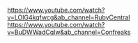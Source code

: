 https://www.youtube.com/watch?v=LOlG4kqfwcg&ab_channel=RubyCentral<br>
https://www.youtube.com/watch?v=BuDWWadCqIw&ab_channel=Confreaks<br>
